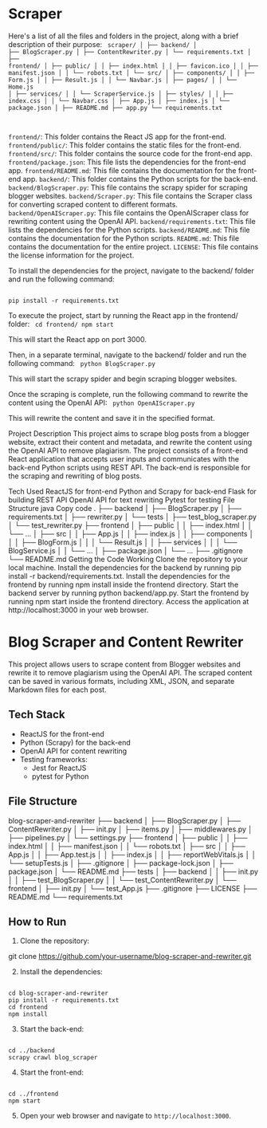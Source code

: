# Scraper
Here's a list of all the files and folders in the project, along with a brief description of their purpose:
<code>
scraper/
│
├── backend/
│   ├── BlogScraper.py
│   ├── ContentRewriter.py
│   └── requirements.txt
│
├── frontend/
│   ├── public/
│   │   ├── index.html
│   │   ├── favicon.ico
│   │   ├── manifest.json
│   │   └── robots.txt
│   └── src/
│       ├── components/
│       │   ├── Form.js
│       │   ├── Result.js
│       │   └── Navbar.js
│       ├── pages/
│       │   └── Home.js
│       ├── services/
│       │   └── ScraperService.js
│       ├── styles/
│       │   ├── index.css
│       │   └── Navbar.css
│       ├── App.js
│       ├── index.js
│       └── package.json
│
├── README.md
├── app.py
└── requirements.txt

</code>

`frontend/`: This folder contains the React JS app for the front-end.
`frontend/public/`: This folder contains the static files for the front-end.
`frontend/src/`: This folder contains the source code for the front-end app.
`frontend/package.json`: This file lists the dependencies for the front-end app.
`frontend/README.md`: This file contains the documentation for the front-end app.
`backend/`: This folder contains the Python scripts for the back-end.
`backend/BlogScraper.py`: This file contains the scrapy spider for scraping blogger websites.
`backend/Scraper.py`: This file contains the Scraper class for converting scraped content to different formats.
`backend/OpenAIScraper.py`: This file contains the OpenAIScraper class for rewriting content using the OpenAI API.
`backend/requirements.txt`: This file lists the dependencies for the Python scripts.
`backend/README.md`: This file contains the documentation for the Python scripts.
`README.md`: This file contains the documentation for the entire project.
`LICENSE`: This file contains the license information for the project.

To install the dependencies for the project, navigate to the backend/ folder and run the following command:

<code>
pip install -r requirements.txt
</code>

To execute the project, start by running the React app in the frontend/ folder:
<code>
cd frontend/
npm start
</code>

This will start the React app on port 3000.

Then, in a separate terminal, navigate to the backend/ folder and run the following command:
<code>
python BlogScraper.py
</code>

This will start the scrapy spider and begin scraping blogger websites.

Once the scraping is complete, run the following command to rewrite the content using the OpenAI API:
<code>
python OpenAIScraper.py
</code>

This will rewrite the content and save it in the specified format.


Project Description
This project aims to scrape blog posts from a blogger website, extract their content and metadata, and rewrite the content using the OpenAI API to remove plagiarism. The project consists of a front-end React application that accepts user inputs and communicates with the back-end Python scripts using REST API. The back-end is responsible for the scraping and rewriting of blog posts.

Tech Used
ReactJS for front-end
Python and Scrapy for back-end
Flask for building REST API
OpenAI API for text rewriting
Pytest for testing
File Structure
java
Copy code
.
├── backend
│   ├── BlogScraper.py
│   ├── requirements.txt
│   ├── rewriter.py
│   └── tests
│       ├── test_blog_scraper.py
│       └── test_rewriter.py
├── frontend
│   ├── public
│   │   ├── index.html
│   │   └── ...
│   ├── src
│   │   ├── App.js
│   │   ├── index.js
│   │   ├── components
│   │   │   ├── BlogForm.js
│   │   │   └── Result.js
│   │   ├── services
│   │   │   └── BlogService.js
│   │   └── ...
│   ├── package.json
│   └── ...
├── .gitignore
└── README.md
Getting the Code Working
Clone the repository to your local machine.
Install the dependencies for the backend by running pip install -r backend/requirements.txt.
Install the dependencies for the frontend by running npm install inside the frontend directory.
Start the backend server by running python backend/app.py.
Start the frontend by running npm start inside the frontend directory.
Access the application at http://localhost:3000 in your web browser.



# Blog Scraper and Content Rewriter

This project allows users to scrape content from Blogger websites and rewrite it to remove plagiarism using the OpenAI API. The scraped content can be saved in various formats, including XML, JSON, and separate Markdown files for each post.

## Tech Stack

- ReactJS for the front-end
- Python (Scrapy) for the back-end
- OpenAI API for content rewriting
- Testing frameworks:
  - Jest for ReactJS
  - pytest for Python

## File Structure

blog-scraper-and-rewriter
├── backend
│ ├── BlogScraper.py
│ ├── ContentRewriter.py
│ ├── init.py
│ ├── items.py
│ ├── middlewares.py
│ ├── pipelines.py
│ └── settings.py
├── frontend
│ ├── public
│ │ ├── index.html
│ │ ├── manifest.json
│ │ └── robots.txt
│ ├── src
│ │ ├── App.js
│ │ ├── App.test.js
│ │ ├── index.js
│ │ ├── reportWebVitals.js
│ │ └── setupTests.js
│ ├── .gitignore
│ ├── package-lock.json
│ ├── package.json
│ └── README.md
├── tests
│ ├── backend
│ │ ├── init.py
│ │ ├── test_BlogScraper.py
│ │ └── test_ContentRewriter.py
│ └── frontend
│ ├── init.py
│ └── test_App.js
├── .gitignore
├── LICENSE
├── README.md
└── requirements.txt



## How to Run

1. Clone the repository:

git clone https://github.com/your-username/blog-scraper-and-rewriter.git

2. Install the dependencies:
<code>
cd blog-scraper-and-rewriter
pip install -r requirements.txt
cd frontend
npm install
</code>


3. Start the back-end:

<code>
cd ../backend
scrapy crawl blog_scraper
</code>


4. Start the front-end:
<code>
cd ../frontend
npm start
</code>


5. Open your web browser and navigate to `http://localhost:3000`.






